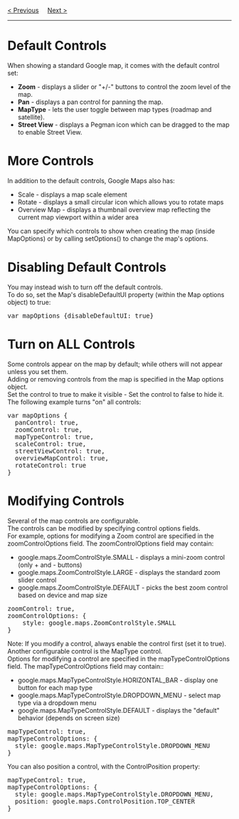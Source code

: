 <a href="/HTML/Graphics/GoogleMaps/Events.md">&lt; Previous</a>
&nbsp;&nbsp;&nbsp;
<a href="/HTML/Graphics/GoogleMaps/Types.md">Next &gt;</a>
<hr>
<h1>Default Controls</h1>
When showing a standard Google map, it comes with the default control set:
<ul>
  <li><b>Zoom</b> - displays a slider or "+/-" buttons to control the zoom level of the map.</li>
  <li><b>Pan</b> - displays a pan control for panning the map.</li>
  <li><b>MapType</b> - lets the user toggle between map types (roadmap and satellite).</li>
  <li><b>Street View</b> - displays a Pegman icon which can be dragged to the map to enable Street View.</li>
</ul>
<h1>More Controls</h1>
In addition to the default controls, Google Maps also has:
<ul>
  <li>Scale - displays a map scale element</li>
  <li>Rotate - displays a small circular icon which allows you to rotate maps</li>
  <li>Overview Map - displays a thumbnail overview map reflecting the current map viewport within a wider area</li>
</ul>
You can specify which controls to show when creating the map (inside MapOptions) or by calling setOptions() to change the map's options.
<h1>Disabling Default Controls</h1>
You may instead wish to turn off the default controls.
<br>
To do so, set the Map's disableDefaultUI property (within the Map options object) to true:
<pre>var mapOptions {disableDefaultUI: true}</pre>
<h1>Turn on ALL Controls</h1>
Some controls appear on the map by default; while others will not appear unless you set them.
<br>
Adding or removing controls from the map is specified in the Map options object.
<br>
Set the control to true to make it visible - Set the control to false to hide it.
<br>
The following example turns "on" all controls:
<pre>
var mapOptions {
  panControl: true,
  zoomControl: true,
  mapTypeControl: true,
  scaleControl: true,
  streetViewControl: true,
  overviewMapControl: true,
  rotateControl: true
}
</pre>
<h1>Modifying Controls</h1>
Several of the map controls are configurable.
<br>
The controls can be modified by specifying control options fields.
<br>
For example, options for modifying a Zoom control are specified in the zoomControlOptions field. The zoomControlOptions field may contain:
<ul>
  <li>google.maps.ZoomControlStyle.SMALL - displays a mini-zoom control (only + and - buttons)</li>
  <li>google.maps.ZoomControlStyle.LARGE - displays the standard zoom slider control</li>
  <li>google.maps.ZoomControlStyle.DEFAULT - picks the best zoom control based on device and map size</li>
</ul>
<pre>
zoomControl: true,
zoomControlOptions: {
    style: google.maps.ZoomControlStyle.SMALL
}
</pre>
Note: If you modify a control, always enable the control first (set it to true).
<br>
Another configurable control is the MapType control.
<br>
Options for modifying a control are specified in the mapTypeControlOptions field. The mapTypeControlOptions field may contain::
<ul>
  <li>google.maps.MapTypeControlStyle.HORIZONTAL_BAR - display one button for each map type</li>
  <li>google.maps.MapTypeControlStyle.DROPDOWN_MENU - select map type via a dropdown menu</li>
  <li>google.maps.MapTypeControlStyle.DEFAULT - displays the "default" behavior (depends on screen size)</li>
</ul>
<pre>
mapTypeControl: true,
mapTypeControlOptions: {
  style: google.maps.MapTypeControlStyle.DROPDOWN_MENU
}
</pre>
You can also position a control, with the ControlPosition property:
<pre>
mapTypeControl: true,
mapTypeControlOptions: {
  style: google.maps.MapTypeControlStyle.DROPDOWN_MENU,
  position: google.maps.ControlPosition.TOP_CENTER
}
</pre>
